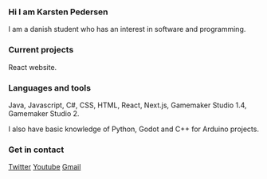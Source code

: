 ### Hi I am Karsten Pedersen
I am a danish student who has an interest in software and programming.

### Current projects
React website.

### Languages and tools
Java, Javascript, C#, CSS, HTML, React, Next.js, Gamemaker Studio 1.4, Gamemaker Studio 2.

I also have basic knowledge of Python, Godot and C++ for Arduino projects.

### Get in contact
[Twitter][twitter]
[Youtube][youtube]
[Gmail][gmail]


[twitter]: https://twitter.com/KarstenFinderup
[youtube]: https://www.youtube.com/channel/UCPUSU_U5RsqrcPoNHDKsWEg
[gmail]: https://mail.google.com/mail/?view=cm&fs=1&to=contactkarstenpedersen@gmail.com
